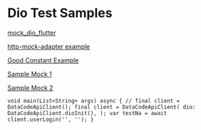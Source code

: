 # Dio Test Samples

[mock_dio_flutter](https://github.com/shan-shaji/mock_dio_flutter/blob/main/test/unit-test)

[http-mock-adapter example](https://github.com/lomsa-dev/http-mock-adapter/blob/main/example)

[Good Constant Example](https://dhruvnakum.xyz/networking-in-flutter-dio)

[Sample Mock 1](https://github.com/cahyofendhi/Flutter-Cinema/blob/develop/lib/services/service.dart)

[Sample Mock 2](https://github.com/cahyofendhi/Flutter-Cinema)

`void main(List<String> args) async {
// final client = DataCodeApiClient();
final client = DataCodeApiClient(
dio: DataCodeApiClient.dioInit(),
);
var testNa = await client.userLogin('', '');
}`

